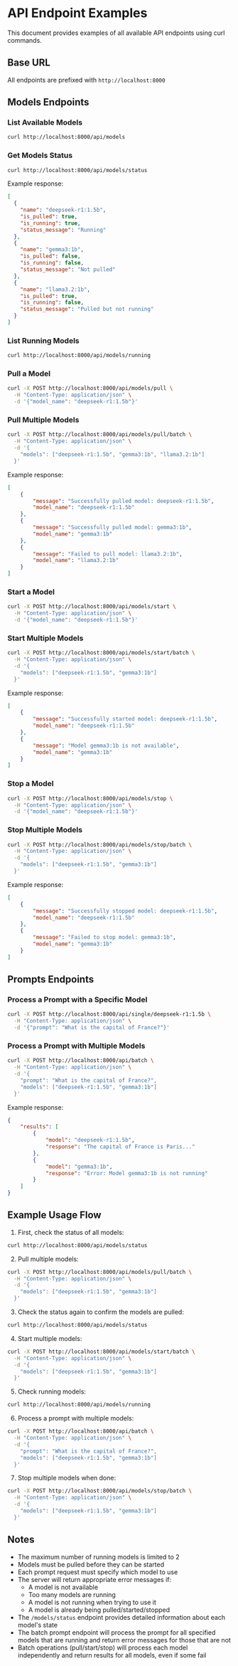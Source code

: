 # API Endpoint Examples

This document provides examples of all available API endpoints using curl commands.

## Base URL
All endpoints are prefixed with `http://localhost:8000`

## Models Endpoints

### List Available Models
```bash
curl http://localhost:8000/api/models
```

### Get Models Status
```bash
curl http://localhost:8000/api/models/status
```
Example response:
```json
[
  {
    "name": "deepseek-r1:1.5b",
    "is_pulled": true,
    "is_running": true,
    "status_message": "Running"
  },
  {
    "name": "gemma3:1b",
    "is_pulled": false,
    "is_running": false,
    "status_message": "Not pulled"
  },
  {
    "name": "llama3.2:1b",
    "is_pulled": true,
    "is_running": false,
    "status_message": "Pulled but not running"
  }
]
```

### List Running Models
```bash
curl http://localhost:8000/api/models/running
```

### Pull a Model
```bash
curl -X POST http://localhost:8000/api/models/pull \
  -H "Content-Type: application/json" \
  -d '{"model_name": "deepseek-r1:1.5b"}'
```

### Pull Multiple Models
```bash
curl -X POST http://localhost:8000/api/models/pull/batch \
  -H "Content-Type: application/json" \
  -d '{
    "models": ["deepseek-r1:1.5b", "gemma3:1b", "llama3.2:1b"]
  }'
```
Example response:
```json
[
    {
        "message": "Successfully pulled model: deepseek-r1:1.5b",
        "model_name": "deepseek-r1:1.5b"
    },
    {
        "message": "Successfully pulled model: gemma3:1b",
        "model_name": "gemma3:1b"
    },
    {
        "message": "Failed to pull model: llama3.2:1b",
        "model_name": "llama3.2:1b"
    }
]
```

### Start a Model
```bash
curl -X POST http://localhost:8000/api/models/start \
  -H "Content-Type: application/json" \
  -d '{"model_name": "deepseek-r1:1.5b"}'
```

### Start Multiple Models
```bash
curl -X POST http://localhost:8000/api/models/start/batch \
  -H "Content-Type: application/json" \
  -d '{
    "models": ["deepseek-r1:1.5b", "gemma3:1b"]
  }'
```
Example response:
```json
[
    {
        "message": "Successfully started model: deepseek-r1:1.5b",
        "model_name": "deepseek-r1:1.5b"
    },
    {
        "message": "Model gemma3:1b is not available",
        "model_name": "gemma3:1b"
    }
]
```

### Stop a Model
```bash
curl -X POST http://localhost:8000/api/models/stop \
  -H "Content-Type: application/json" \
  -d '{"model_name": "deepseek-r1:1.5b"}'
```

### Stop Multiple Models
```bash
curl -X POST http://localhost:8000/api/models/stop/batch \
  -H "Content-Type: application/json" \
  -d '{
    "models": ["deepseek-r1:1.5b", "gemma3:1b"]
  }'
```
Example response:
```json
[
    {
        "message": "Successfully stopped model: deepseek-r1:1.5b",
        "model_name": "deepseek-r1:1.5b"
    },
    {
        "message": "Failed to stop model: gemma3:1b",
        "model_name": "gemma3:1b"
    }
]
```

## Prompts Endpoints

### Process a Prompt with a Specific Model
```bash
curl -X POST http://localhost:8000/api/single/deepseek-r1:1.5b \
  -H "Content-Type: application/json" \
  -d '{"prompt": "What is the capital of France?"}'
```

### Process a Prompt with Multiple Models
```bash
curl -X POST http://localhost:8000/api/batch \
  -H "Content-Type: application/json" \
  -d '{
    "prompt": "What is the capital of France?",
    "models": ["deepseek-r1:1.5b", "gemma3:1b"]
  }'
```
Example response:
```json
{
    "results": [
        {
            "model": "deepseek-r1:1.5b",
            "response": "The capital of France is Paris..."
        },
        {
            "model": "gemma3:1b",
            "response": "Error: Model gemma3:1b is not running"
        }
    ]
}
```

## Example Usage Flow

1. First, check the status of all models:
```bash
curl http://localhost:8000/api/models/status
```

2. Pull multiple models:
```bash
curl -X POST http://localhost:8000/api/models/pull/batch \
  -H "Content-Type: application/json" \
  -d '{
    "models": ["deepseek-r1:1.5b", "gemma3:1b"]
  }'
```

3. Check the status again to confirm the models are pulled:
```bash
curl http://localhost:8000/api/models/status
```

4. Start multiple models:
```bash
curl -X POST http://localhost:8000/api/models/start/batch \
  -H "Content-Type: application/json" \
  -d '{
    "models": ["deepseek-r1:1.5b", "gemma3:1b"]
  }'
```

5. Check running models:
```bash
curl http://localhost:8000/api/models/running
```

6. Process a prompt with multiple models:
```bash
curl -X POST http://localhost:8000/api/batch \
  -H "Content-Type: application/json" \
  -d '{
    "prompt": "What is the capital of France?",
    "models": ["deepseek-r1:1.5b", "gemma3:1b"]
  }'
```

7. Stop multiple models when done:
```bash
curl -X POST http://localhost:8000/api/models/stop/batch \
  -H "Content-Type: application/json" \
  -d '{
    "models": ["deepseek-r1:1.5b", "gemma3:1b"]
  }'
```

## Notes
- The maximum number of running models is limited to 2
- Models must be pulled before they can be started
- Each prompt request must specify which model to use
- The server will return appropriate error messages if:
  - A model is not available
  - Too many models are running
  - A model is not running when trying to use it
  - A model is already being pulled/started/stopped
- The `/models/status` endpoint provides detailed information about each model's state
- The batch prompt endpoint will process the prompt for all specified models that are running and return error messages for those that are not
- Batch operations (pull/start/stop) will process each model independently and return results for all models, even if some fail 